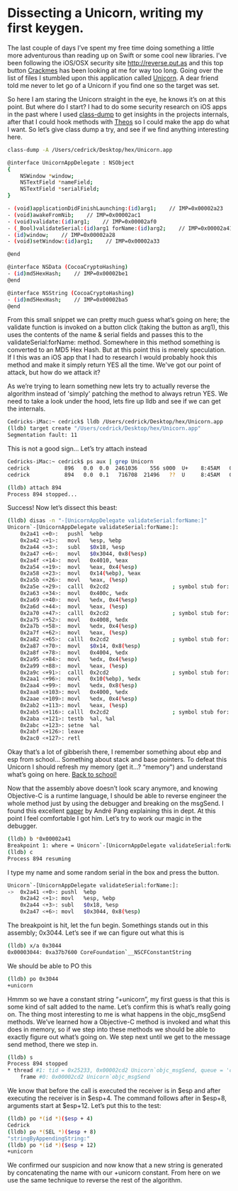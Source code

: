 # Dissecting a Unicorn, writing my first keygen.

The last couple of days I’ve spent my free time doing something a little more adventurous than reading up on Swift or some cool new libraries. I’ve been following the iOS/OSX security site http://reverse.put.as and this top button [Crackmes](https://reverse.put.as/crackmes/) has been looking at me for way too long. Going over the list of files I stumbled upon this application called [Unicorn](https://reverse.put.as/wp-content/uploads/2010/05/2-Unicorn.zip). 
A dear friend told me never to let go of a Unicorn if you find one so the target was set.

So here I am staring the Unicorn straight in the eye, he knows it’s on at this point. But where do I start? I had to do some security research on iOS apps in the past where I used [class-dump](http://stevenygard.com/projects/class-dump/) to get insights in the projects internals, after that I could hook methods with [Theos](http://iphonedevwiki.net/index.php/Theos) so I could make the app do what I want.
So let’s give class dump a try, and see if we find anything interesting here.

```bash
class-dump -A /Users/cedrick/Desktop/hex/Unicorn.app

@interface UnicornAppDelegate : NSObject
{
    NSWindow *window;
    NSTextField *nameField;
    NSTextField *serialField;
}

- (void)applicationDidFinishLaunching:(id)arg1;    // IMP=0x00002a23
- (void)awakeFromNib;    // IMP=0x00002ac1
- (void)validate:(id)arg1;    // IMP=0x00002af0
- (_Bool)validateSerial:(id)arg1 forName:(id)arg2;    // IMP=0x00002a41
- (id)window;    // IMP=0x00002a28
- (void)setWindow:(id)arg1;    // IMP=0x00002a33

@end

@interface NSData (CocoaCryptoHashing)
- (id)md5HexHash;    // IMP=0x00002be1
@end

@interface NSString (CocoaCryptoHashing)
- (id)md5HexHash;    // IMP=0x00002ba5
@end
```
From this small snippet we can pretty much guess what’s going on here; the validate function is invoked on a button click (taking the button as arg1), this uses the contents of the name & serial fields and passes this to the validateSerial:forName: method. Somewhere in this method something is converted to an MD5 Hex Hash. But at this point this is merely speculation. If I this was an iOS app that I had to research I would probably hook this method and make it simply return YES all the time. We've got our point of attack, but how do we attack it? 

As we’re trying to learn something new lets try to actually reverse the algorithm instead of 'simply' patching the method to always retrun YES. We need to take a look under the hood, lets fire up lldb and see if we can get the internals.
```bash
Cedricks-iMac:~ cedrick$ lldb /Users/cedrick/Desktop/hex/Unicorn.app
(lldb) target create "/Users/cedrick/Desktop/hex/Unicorn.app"
Segmentation fault: 11
```
This is not a good sign… Let’s try attach instead
```bash
Cedricks-iMac:~ cedrick$ ps aux | grep Unicorn
cedrick           896   0.0  0.0  2461036    556 s000  U+    8:45AM   0:00.00 grep Unicorn
cedrick           894   0.0  0.1   716708  21496   ??  U     8:45AM   0:00.20 /Users/cedrick/Desktop/hex/Unicorn.app/Contents/MacOS/Unicorn

(lldb) attach 894
Process 894 stopped...
```
Success! Now let’s dissect this beast:
```bash
(lldb) disas -n "-[UnicornAppDelegate validateSerial:forName:]"
Unicorn`-[UnicornAppDelegate validateSerial:forName:]:
    0x2a41 <+0>:   pushl  %ebp
    0x2a42 <+1>:   movl   %esp, %ebp
    0x2a44 <+3>:   subl   $0x18, %esp
    0x2a47 <+6>:   movl   $0x3044, 0x8(%esp)
    0x2a4f <+14>:  movl   0x4010, %eax
    0x2a54 <+19>:  movl   %eax, 0x4(%esp)
    0x2a58 <+23>:  movl   0x14(%ebp), %eax
    0x2a5b <+26>:  movl   %eax, (%esp)
    0x2a5e <+29>:  calll  0x2cd2                    ; symbol stub for: objc_msgSend
    0x2a63 <+34>:  movl   0x400c, %edx
    0x2a69 <+40>:  movl   %edx, 0x4(%esp)
    0x2a6d <+44>:  movl   %eax, (%esp)
    0x2a70 <+47>:  calll  0x2cd2                    ; symbol stub for: objc_msgSend
    0x2a75 <+52>:  movl   0x4008, %edx
    0x2a7b <+58>:  movl   %edx, 0x4(%esp)
    0x2a7f <+62>:  movl   %eax, (%esp)
    0x2a82 <+65>:  calll  0x2cd2                    ; symbol stub for: objc_msgSend
    0x2a87 <+70>:  movl   $0x14, 0x8(%esp)
    0x2a8f <+78>:  movl   0x4004, %edx
    0x2a95 <+84>:  movl   %edx, 0x4(%esp)
    0x2a99 <+88>:  movl   %eax, (%esp)
    0x2a9c <+91>:  calll  0x2cd2                    ; symbol stub for: objc_msgSend
    0x2aa1 <+96>:  movl   0x10(%ebp), %edx
    0x2aa4 <+99>:  movl   %edx, 0x8(%esp)
    0x2aa8 <+103>: movl   0x4000, %edx
    0x2aae <+109>: movl   %edx, 0x4(%esp)
    0x2ab2 <+113>: movl   %eax, (%esp)
    0x2ab5 <+116>: calll  0x2cd2                    ; symbol stub for: objc_msgSend
    0x2aba <+121>: testb  %al, %al
    0x2abc <+123>: setne  %al
    0x2abf <+126>: leave
    0x2ac0 <+127>: retl
```
Okay that’s a lot of gibberish there, I remember something about ebp and esp from school… Something about stack and base pointers. To defeat this Unicorn I should refresh my memory (get it…? “memory") and understand what’s going on here. [Back to school!](https://www.youtube.com/playlist?list=PLPXsMt57rLthf58PFYE9gOAsuyvs7T5W9)

Now that the assembly above doesn’t look scary anymore, and knowing Objective-C is a runtime language, I should be able to reverse engineer the whole method just by using the debugger and breaking on the msgSend. I found this excellent [paper](https://reverse.put.as/wp-content/uploads/2011/06/objective-c-internals.pdf) by André Pang explaining this in dept. At this point I feel comfortable I got him. Let’s try to work our magic in the debugger.
```bash
(lldb) b *0x00002a41
Breakpoint 1: where = Unicorn`-[UnicornAppDelegate validateSerial:forName:], address = 0x00002a41
(lldb) c
Process 894 resuming
```
I type my name and some random serial in the box and press the button.
```bash
Unicorn`-[UnicornAppDelegate validateSerial:forName:]:
->  0x2a41 <+0>: pushl  %ebp
    0x2a42 <+1>: movl   %esp, %ebp
    0x2a44 <+3>: subl   $0x18, %esp
    0x2a47 <+6>: movl   $0x3044, 0x8(%esp)
```
The breakpoint is hit, let the fun begin.
Somethings stands out in this assembly; 0x3044. Let’s see if we can figure out what this is

```bash
(lldb) x/a 0x3044
0x00003044: 0xa37b7600 CoreFoundation`__NSCFConstantString
```
We should be able to PO this
```bash
(lldb) po 0x3044
+unicorn
```
Hmmm so we have a constant string “+unicorn”, my first guess is that this is some kind of salt added to the name. Let’s confirm this is what’s really going on. The thing most interesting to me is what happens in the objc_msgSend methods. We’ve learned how a Objective-C method is invoked and what this does in memory, so if we step into these methods we should be able to exactly figure out what’s going on. We step next until we get to the message send method, there we step in.
```bash
(lldb) s
Process 894 stopped
* thread #1: tid = 0x25233, 0x00002cd2 Unicorn`objc_msgSend, queue = 'com.apple.main-thread', stop reason = instruction step into
    frame #0: 0x00002cd2 Unicorn`objc_msgSend
```
We know that before the call is executed the receiver is in $esp and after executing the receiver is in $esp+4. The command follows after in $esp+8, arguments start at $esp+12. Let’s put this to the test:
```bash
(lldb) po *(id *)($esp + 4)
Cedrick
(lldb) po *(SEL *)($esp + 8)
"stringByAppendingString:"
(lldb) po *(id *)($esp + 12)
+unicorn
```
We confirmed our suspicion and now know that a new string is generated by concatenating the name with our +unicorn constant. From here on we use the same technique to reverse the rest of the algorithm.




